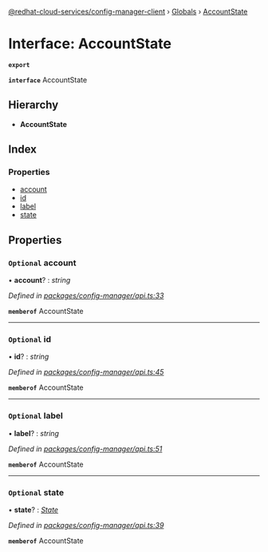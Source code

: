 [@redhat-cloud-services/config-manager-client](../README.md) › [Globals](../globals.md) › [AccountState](accountstate.md)

# Interface: AccountState

**`export`** 

**`interface`** AccountState

## Hierarchy

* **AccountState**

## Index

### Properties

* [account](accountstate.md#optional-account)
* [id](accountstate.md#optional-id)
* [label](accountstate.md#optional-label)
* [state](accountstate.md#optional-state)

## Properties

### `Optional` account

• **account**? : *string*

*Defined in [packages/config-manager/api.ts:33](https://github.com/fhlavac/javascript-clients/blob/master/packages/config-manager/api.ts#L33)*

**`memberof`** AccountState

___

### `Optional` id

• **id**? : *string*

*Defined in [packages/config-manager/api.ts:45](https://github.com/fhlavac/javascript-clients/blob/master/packages/config-manager/api.ts#L45)*

**`memberof`** AccountState

___

### `Optional` label

• **label**? : *string*

*Defined in [packages/config-manager/api.ts:51](https://github.com/fhlavac/javascript-clients/blob/master/packages/config-manager/api.ts#L51)*

**`memberof`** AccountState

___

### `Optional` state

• **state**? : *[State](state.md)*

*Defined in [packages/config-manager/api.ts:39](https://github.com/fhlavac/javascript-clients/blob/master/packages/config-manager/api.ts#L39)*

**`memberof`** AccountState
